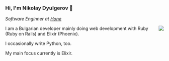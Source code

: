 ### Hi, I'm Nikolay Dyulgerov 🌱

<!--
**NicolayD/NicolayD** is a ✨ _special_ ✨ repository because its `README.md` (this file) appears on your GitHub profile.

Here are some ideas to get you started:

- 🔭 I’m currently working on ...
- 🌱 I’m currently learning ...
- 👯 I’m looking to collaborate on ...
- 🤔 I’m looking for help with ...
- 💬 Ask me about ...
- 📫 How to reach me: ...
- 😄 Pronouns: ...
- ⚡ Fun fact: ...
-->

<em>Software Enginner at <a href="https://honesoftware.com">Hone</a></em>

<img align="right" src="https://github-readme-stats.vercel.app/api?username=NicolayD&show_icons=true&theme=tokyonight&hide_title=true" />

I am a Bulgarian developer mainly doing web development with Ruby (Ruby on Rails) and Elixir (Phoenix).

I occasionally write Python, too.

My main focus currently is Elixir.
